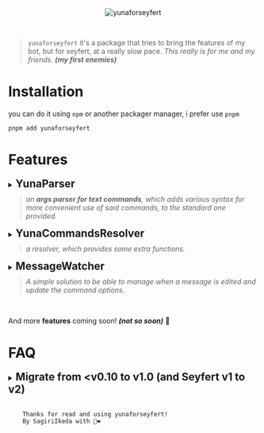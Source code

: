 <center>
<img src="https://i.imgur.com/brbipcY.png" alt="yunaforseyfert"  style="max-width: 80%; padding-bottom: 30px"/>
</center>

> ` yunaforseyfert ` it's a package that tries to bring the features of my bot, but for seyfert, at a really slow pace. 
> *This really is for me and my friends. **(my first enemies)***

# Installation 

you can do it using `npm` or another packager manager, i prefer use  `pnpm`

```
pnpm add yunaforseyfert
```

# Features

<details>

  <summary>
    <h2 style="display: inline">YunaParser</h2>
    <br/>
    <blockquote style="padding-left:10px;margin-top:10px">
    <i> an <strong>args parser for text commands</strong>,
    which adds various syntax for more convenient use of said commands,
    to the standard one provided.</i>
    </blockquote>
  </summary>

### Installation

After you install `yunaforseyfert` you need to import `Yuna` like this

```js
import { Yuna } from "yunaforseyfert";
```

Then, you need to add it as seyfert's default argsParser, as follows

```js
import { HandleCommand } from "seyfert/lib/commands/handle";
import { Yuna } from "yunaforseyfert";

class YourHandleCommand extends HandleCommand {
    argsParser = Yuna.parser(); // Here are the settings, but that will be explained below
}
// your bot's client
client.setServices({
    handleCommand: YourHandleCommand,
});

```

And now, the magic will begin!

### How this works, and what do?

Let's say you have the following command

```js
const options = {
  first: createStringOption({
    description: "Penguins are life",
    required: true
  }),
  second: createStringOption({
    description: "Do you know i love penguins?",
    required: true
  })
}

@Declare({
  name: 'test',
  description: 'Test command'
})
@Options(options)
export default class TestCommand extends Command {

  async run(ctx: CommandContext<typeof options>) { 

    const { first, second } = ctx.options;

    const embed = new Embed({
        title: "Parsed!",
        fields: [
            {
                name: "First",
                value: first
            },
            {
                name: "Second",
                value: second
            }
        ]
    })

    await ctx.write({
      embeds: [embed]
    });
  }

}
```

The command has two options `first` and `second`, in that order.


For the parser, each word counts as an option, and will be added in the order of the command. That is, if we use the command in the following way:

<img src="https://i.imgur.com/xdpSRIg.png" width="100%" />


`ctx.options` will be return 
```json
{
    "first": "Hellow!",
    "second": "penguin"
}
```

But, if i want to use more than one word?

You can use the following syntax

`"your words"` `'your beutiful sentence'` **\`penguin world\`**

<img src="https://i.imgur.com/Us2zi3V.png" width="100%" />

it will return 

```json
{
    "first": "your words",
    "second": "your beatiful sentence"
}
```
Another case is that the option is the last or only one, in this case it will not be necessary to use "" and all the remaining content will be taken as the option. Example:

<img src="https://i.imgur.com/MayfQbj.png" width="100%" />

#### Named Syntax

**What if I want to use the options in the order I want or need?**

you can use the following syntaxes

`--option` content

`-option` content

`option:` content

Like this.

<img src="https://i.imgur.com/6olfDEu.png" width="100%" />

Also, if an option is of type `Boolean` , when used with only the `-option` or `--option` syntax with nothing else following it, it will return true. Example:

<img src="https://i.imgur.com/T8JwCdY.png" width="100%" />


```jsonc
{
  "first": "hello",
  "devmode": "true" // will later be converted to true.
}
```



#### Escaping characters

You can escape any special character or syntax, if you need to, using `\`

<img src="https://i.imgur.com/i1SROrV.png" width="100%"/>

this will return:

```json
{
    "first": "hey!",
    "second": "how are you? --second well."
}
```
also this works with 

`"` `'` **\`** 

`:` `-` `--` *(in named options)*

`/` *(in urls, like https://)*

### Config
The configurations allow changing the behavior of the parser; this is done when using `Yuna.parser` The allowed ones are as follows:

```ts
Yuna.parser({
    /**
     * this only show console.log with the options parsed.
     * @default false */
    logResult: false,
    /** syntaxes enabled */
    syntax: {
        /** especify what longText tags you want
         *
         * " => "penguin life"
         *
         * ' => 'beautiful sentence'
         *
         * ` => `Eve『Insomnia』 is a good song`
         *
         * @default 🐧 all enabled
         */
        longTextTags: ['"', "'", "`"],
        /** especify what named syntax you want
         *
         *  -  => -option content value
         *
         *  -- => --option content value
         *
         *  :  => option: content value
         *
         * @default 🐧 all enabled
         */
        namedOptions: ["-", "--", ":"]
    },

    /**
     * Turning it on can be useful for when once all the options are obtained,
     * the last one can take all the remaining content, ignoring any other syntax.
     * @default {false}
     */
    breakSearchOnConsumeAllOptions: false,

    /**
     * Limit that you can't use named syntax "-" and ":" at the same time,
     * but only the first one used, sometimes it's useful to avoid confusion.
     * @default {false}
     */
    useUniqueNamedSyntaxAtSameTime: false,
    /**
    * This disables the use of longTextTags in the last option
    * @default {false}
    */
    disableLongTextTagsInLastOption: false,


    /** Use Yuna's choice resolver instead of the default one, put null if you don't want it,
     * 
     * YunaChoiceResolver allows you to search through choices regardless of case or lowercase, 
     * as well as allowing direct use of an choice's value,
     * and not being forced to use only the name. 
     * 
     * @default enabled
     */
    resolveCommandOptionsChoices: {
        /** Allow you to use the value of a choice directly, not necessarily search by name
         * @default {true}
         */
        canUseDirectlyValue: true;
    };

    /** If the first option is of the 'User' type,
     *  it can be taken as the user to whom the message is replying.
     *  @default {null} (not enabled)
     */
    useRepliedUserAsAnOption: {
        /** need to have the mention enabled (@PING)
         * @default {false}
         */
        requirePing: false;
    };
})
```

**breakSearchOnConsumeAllOptions example**


<img src="https://i.imgur.com/duer8NK.png" width="100%" />

**useUniqueNamedSyntaxAtSameTime example**


<img src="https://i.imgur.com/myHrl9L.png" width="100%" />

**disableLongTextTagsInLastOption example**


<img src="https://i.imgur.com/2BNIBIx.png" width="100%" />


**useRepliedUserAsAnOption**

> Suppose we have a command with two options, `user` and `message`. As long as we have the `useRepliedUserAsAnOption` option set, the `user` option will be taken as the user to whom the message is replying, and the other options (if any) will be used normally in the message. In case you are not replying to any message `user` will have to be specified in the message, as it is normally. Example:

**replying example**


<img src="https://i.imgur.com/7aujz0w.png" width="100%" />

**not replying example**


<img src="https://i.imgur.com/llpFwE9.png" width="100%" />

Also, if necessary, each command can use a specific configuration. For this, you can use the `@DeclareParserConfig` decorator

```js
import { DeclareParserConfig } from "yunaforseyfert";


const options = {
    first: createStringOption({
        description: "first option",
        required: true,
    }),
};

@Declare({
    name: "test",
    description: "with penguins the life is better.",
})
@Options(options)
@DeclareParserConfig({
  // Place your settings here
}) 
export default class TestCommand extends Command {}
```

Also, we provide some recommended configurations `(only one at the moment :] )` for commands such as an Eval.

This can be used as

```js
import { DeclareParserConfig, ParserRecommendedConfig } from "yunaforseyfert";


@DeclareParserConfig(ParserRecommendedConfig.Eval)
```
This will enable **disableLongTextTagsInLastOption** and **breakSearchOnConsumeAll**. Things that I consider necessary in an eval.


### "Demostration" thanks to @justo
<img src="https://i.imgur.com/cRrLoG2.gif" width="100%" />

</details>

<details>

  <summary>
  <h2 style="display: inline">YunaCommandsResolver</h2>
  <br/>

  <blockquote style="padding-left:10px;margin-top:10px">
  <i>a resolver, which provides some extra functions. </i>
  </blockquote>
  </summary>

### Installation

Set `Yuna.resolve` as the default `resolveCommandFromContent` of seyfert, as follows:

```js

import { HandleCommand } from "seyfert/lib/commands/handle";
import { Yuna } from "yunaforseyfert";

class YourHandleCommand extends HandleCommand {

  resolveCommandFromContent = Yuna.resolver({
      /**
       * You need to pass the client in order to prepare the commands that the resolver will use.
      */
      client: this.client,
      /**
       * Event to be emitted each time the commands are prepared.
      */
      afterPrepare: (metadata) => {
          this.client.logger.debug(`Ready to use ${metadata.commands.length} commands !`);
      },
  });

}

yourBotClient.setServices({
  handleCommand: YourHandleCommand,
});
```

After this, you are ready to enjoy the following advantages!

### Case insensitive

> use your commands regardless of case , it will sound stupid in some cases
> 
> but I have seen users try to use them with capital letters. 🐧

### Shortcuts 

Accesses a subcommand or group, without the need to place the parent command. For example, you would normally access it as `music play`, now you can access it directly as `play`.

To configure it in your subcommands, you must use the `@Shortcut` decorator.

```ts
import { Shortcut } from "yunaforseyfert";

@Declare({
    name: "example",
    description: "example subCommand",
})
@Group("penguin")
@Shortcut()
export default class ExampleSubCommand extends SubCommand {
    // ...
}

```
And now it can be accessed directly as `example` without the parent command.

In groups the configuration is as follows, you must add the `shortcut` property as `true` in your group. Example:

```ts
/** ... */
@Groups({
  penguin: {
      defaultDescription: "penguin group",
      shortcut: true,
  }
})
export default class ParentCommand extends Command {}
```

And now the subCommand shown above can also be accessed as `penguin example` without the parent.

### fallbackSubCommand

Used to access a default subcommand, in case one is not found.

Suppose you have the following command structure:

```
- parent
    - sub1
    - group
        - sub
    - sub2
    - sub3
 ```

And the user has tried to use `parent sub4`

since that subcommand does not exist, `sub1` (or another specified one, but by default it will be the first one, from the parent or group) will be used.

It is also useful to use a subcommand without placing its name.

To enable this feature globally, when using `Yuna.resolve`, add the `useFallbackSubCommand` property as `true`. Example:

```ts
Yuna.resolver({
  //...
  useFallbackSubCommand: true,
})
```

### Note

For the correct functioning of the resolver the commands must be prepared, this is done by default after they are all loaded or reloaded. But if you reload a specific Command/SubCommand it is recommended that you reprepare the commands manually, this can be done by:

```ts 
import { Yuna } from "yunaforseyfert"

Yuna.commands.prepare(client /* your bot's client */)
```

It can also be enabled/disabled on a specific parent command using the `@DeclareFallbackSubCommand` decorator as follows:

```ts
import { DeclareFallbackSubCommand } from "yunaforseyfert";
import PrimarySubCommand from "./primary.js"

@Options([PrimarySubCommand, /* ...*/])
@DeclareFallbackSubCommand(PrimarySubCommand) // You must pass the class of the subCommand that will be taken by default, or null to disable this feature.
export default class ParentCommand extends Command {}
```

In a group it is established as follows: 

```ts
import PrimaryGroupSubCommand from "./penguin/primary.js"

/** ... */
@Groups({
  penguin: {
      defaultDescription: "penguin group",
      fallbackSubCommand: PrimaryGroupSubCommand,
  }
})
export default class ParentCommand extends Command {}
```




</details>

<details>

  <summary>
  <h2 style="display: inline">MessageWatcher</h2>
  <br/>
  <blockquote style="padding-left:10px;margin-top:10px">
  <i>A simple solution to be able to manage when a message is edited and update the command options. </i>
  </blockquote>
  </summary>

### Implementation and Usage

You have some ways to use it, use whichever you prefer. They are practically the same.

#### `@Watch` Decorator Way

```ts
import { Watch } from "yunaforseyfert";

/** ... */
@Options(options)
export default class TestCommand extends Command {
  // example
  @Watch({ time: 100_000  /** 100s */  })
  async run(ctx: CommandContext<typeof options>) {
    ctx.editOrReply({ content: ctx.options.text });
  }
}
```
And now it will be updated every time the message is edited!

##### `@Watch` options 

```ts
@Watch({
  filter(ctx) { return true },
  time: 100_000,
  /** Downtime until the watcher stops. */
  idle: 10_000, 

  // others optionally events

  /**
   * It will be emitted before creating the watcher,
   * if you return `false` it will not be created.
   */
  beforeCreate() {}

  /** 
   * when the user has removed or used an unrecognized prefix, or changed the command he was using.
    * reason can be: "UnspecifiedPrefix" | "CommandChanged"
  */
  onUsageError(error) { console.log({ error }) },
  /** when there was an error when parsing options */
  onOptionsError(error) { console.log({ error }) },

  onStop(reason) { 
    this.ctx.editOrReply({ content: `watcher stopped by reason: ${reason}` }) 
  },
})
```


#### `createWatcher` function Way

```ts
import { createWatcher } from "yunaforseyfert";

// and now use it in your commands in the following way

/** ... */
@Options(options)
export default class TestCommand extends Command {
  // example
  async run(ctx: CommandContext<typeof options>) {

    const msg = await ctx.editOrReply({ content: ctx.options.text });

    // checks that there is a message to be observed
    if(!msg || !ctx.message) return;

    const watcher = createWatcher(ctx, {
      // how long will the watcher last
      time: 100_000,
      // you also have the idle property
    });

    // Find out when the message has changed and get the new options.
    watcher.onChange((options) => {
      msg.edit({ content: options.text });
    });

    // others optionally events
    watcher.onStop((reason) => {
      ctx.write({ content: `watcher stopped by reason: ${reason}` });
    })

    watcher.onOptionsError((error) => console.log({ error }))

    watcher.onUsageError((reason) => console.log({ reason }))

    // to stop a watcher use
    watcher.stop("reason")

  }
}


```

if necessary you can also create a watcher as follows

```ts
createWatcher<typeof options>({
  client, // your client
  command, // used command
  message, // msg
}, { 
  /* options...*/ 
})
```

#### `Yuna.watchers` utils

- **`Yuna.watchers.createController`**

By default all watchers are stored in a `Map`, but if you wanted to you could use a `LimitedCollection` as follows:

```ts
import { LimitedCollection } from "seyfert";

Yuna.watchers.createController({
  client, // your bot's client
  cache: new LimitedCollection( /** your settings */)
})
```
- **`Yuna.watchers.getFromContext`**

Get the list of `watchers` (there may be more than one) associated to a `CommandContext`

```ts
Yuna.watchers.getFromContext(ctx)
```
- **`Yuna.watchers.findInstances`**

Find watchers from a query.

```ts
Yuna.watchers.findInstances(client, {
  /** query properties */
  userId: ctx.author.id,
  // messageId
  // channelId
  // guildId
  // command: {Command | SubCommand}
})

// the query can also be a callback that returns a boolean
Yuna.watchers.findInstances(client, (watcher) => watcher.message.author.id === ctx.author.id)

/** 
 * This method returns the key (id where it is stored) of the watcher, and its instances in an array. 
 * @example 
 * {
 *  id: string,
 *  instances: MessageWatcher[]
 * }
 * */
```

- **`Yuna.watchers.getManyInstances`**

Similar to `findInstances` but this one will filter through all, it is used in the same way, but it will return all matches with the following type:
```ts
{
 id: string,
 instances: MessageWatcher[]
}[]
```

- **`Yuna.watchers.isWatching`**

Use it to know when a `CommandContext` is being observed.

- **`Use example`**

Suppose you want to limit that a user can only have one watcher at a time in your command.

Using the `@Watch` decorator you would do it with the beforeCreate event, and with `createWatcher` before executing that function.  Example with `the beforeCreate`

```ts
@Watch({
  idle: 10_000,
  beforeCreate() {
    // Get some watcher associated to the user in this command
    const userWatcher = Yuna.watchers.findInstances(ctx.client, {
        userId: ctx.author.id,
        command: this, // this refers to the Command
    });

    // If not, we do not proceed.
    if (!userWatcher) return;
    //From there, get the first MessageWatcher of the previous message (the one we want to stop watching).
    const [watcher] = userWatcher.instances;
    // stop all instances of that message.
    watcher?.stopAll("AnotherInstanceCreated");
  }
})
```


</details>

<br/>

And more **features** coming soon! ***(not so soon)*** 🐧


# FAQ

<details>

  <summary>
  <h2 style="display: inline">Migrate from &lt;v0.10 to v1.0 (and Seyfert v1 to v2)</h2>
  </summary>

The way to set the `argsParser` has changed in `seyfert v2`, it has also changed its name
now it should be done as follows:

  ```diff
- import { YunaParser } from "yunaforseyfert";
- 
- // your bot's client
- new Client({ 
-     commands: {
-         argsParser: YunaParser() // Here are the settings
-     }
- });
+ import { HandleCommand } from "seyfert/lib/commands/handle";
+ import { Yuna } from "yunaforseyfert";
+ 
+ const client = new Client();
+ 
+ class YourHandleCommand extends HandleCommand {
+     argsParser = Yuna.parser(); // Here are the settings
+ }
+ 
+ client.setServices({
+     handleCommand: YourHandleCommand,
+ });
  ```

Also the `enabled` configuration of the `Yuna.parser` has been renamed to `syntax`.
```diff
- YunaParser({
-   enabled: {
-     // ...
-   }
- })
+ Yuna.parser({
+   syntax: {
+     // ...
+   }
+ })
```

</details>

<br/>


```
    Thanks for read and using yunaforseyfert!
    By SagiriIkeda with 🐧❤️
```


